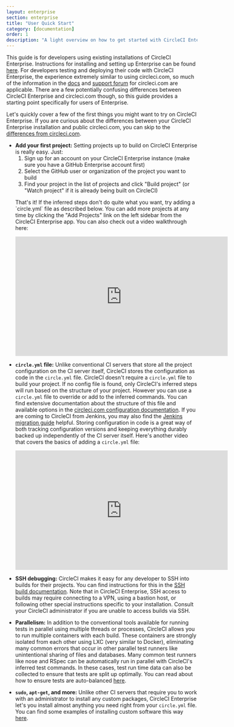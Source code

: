 ```yaml
---
layout: enterprise
section: enterprise
title: "User Quick Start"
category: [documentation]
order: 1
description: "A light overview on how to get started with CircleCI Enterprise."
---
```


This guide is for developers using existing installations of CircleCI Enterprise.
Instructions for installing and setting up Enterprise can be found [here]({{site.baseurl}}/enterprise/overview/).
For developers testing and deploying their code with CircleCI Enterprise, the
experience extremely similar to using circleci.com, so much of the information in the
[docs](https://circleci.com/docs/) and [support forum](https://discuss.circleci.com)
for circleci.com are applicable. There are a few potentially
confusing differences between CircleCI Enterprise and circleci.com though, so this guide
provides a starting point specifically for users of Enterprise.

Let's quickly cover a few of the first things you might want to try on CircleCI Enterprise. If you
are curious about the differences between your CircleCI Enterprise installation and public circleci.com,
you can skip to the [differences from circleci.com]({{site.baseurl}}/enterprise/differences/).

<ul><li><b>Add your first project:</b> Setting projects up to build on CircleCI Enterprise is really easy.
Just:
<ol>
    <li>Sign up for an account on your CircleCI Enterprise instance (make sure you have a GitHub Enterprise account first)</li>
    <li>Select the GitHub user or organization of the project you want to build</li>
    <li>Find your project in the list of projects and click "Build project" (or "Watch project" if it is already being built on CircleCI)</li>
</ol>
<p>That's it! If the inferred steps don't do quite what you want, try adding a `circle.yml` file as described below. You
can add more projects at any time by clicking the "Add Projects" link on the left sidebar from the CircleCI Enterprise app.
You can also check out a video walkthrough here:</p>
<iframe width="560" height="315" src="https://www.youtube.com/embed/LwEdbdSqcZI" frameborder="0" allowfullscreen></iframe>
<br>
</li></ul>

<ul><li><p><b><code>circle.yml</code> file:</b> Unlike conventional CI servers that store all the project configuration
on the CI server itself, CircleCI stores the configuration as code in the <code>circle.yml</code>
file. CircleCI doesn't require a <code>circle.yml</code> file to build your project. If no config file is found,
only CircleCI's inferred steps will run based on the structure of your project. However you can use
a <code>circle.yml</code> file to override or add to the inferred commands.
You can find extensive documentation about the structure of this file and available
options in the <a href="https://circleci.com/docs/1.0/configuration/">circleci.com configuration documentation</a>.
If you are coming to CircleCI from Jenkins, you may also find the
<a href="https://circleci.com/docs/1.0/migrating-from-jenkins/">Jenkins migration guide</a> helpful. Storing
configuration in code is a great way of both tracking configuration versions and keeping
everything durably backed up independently of the CI server itself. Here's another video that
covers the basics of adding a <code>circle.yml</code> file:</p>
<iframe width="560" height="315" src="https://www.youtube.com/embed/X6TOyHL_RXs" frameborder="0" allowfullscreen></iframe>
<br>
</li></ul>


- **SSH debugging:** CircleCI makes it easy for any developer to SSH into builds for their projects.
You can find instructions for this in the [SSH build documentation]({{site.baseurl}}/1.0/ssh-build/).
Note that in CircleCI Enterprise, SSH access to builds may require connecting to a VPN, using a bastion
host, or following other special instructions specific to your installation. Consult your CircleCI
administrator if you are unable to access builds via SSH.

- **Parallelism:** In addition to the conventional tools available for running tests in parallel using
multiple threads or processes, CircleCI allows you to run multiple containers with each build. These
containers are strongly isolated from each other using LXC (very similar to Docker), eliminating many
common errors that occur in other parallel test runners like unintentional sharing of files and databases.
Many common test runners like nose and RSpec can be automatically run in parallel with CircleCI's inferred
test commands. In these cases, test run time data can also be collected to ensure that tests are split up
optimally. You can read about how to ensure tests are auto-balanced [here]({{site.baseurl}}/1.0/test-metadata/).

- **`sudo`, `apt-get`, and more:** Unlike other CI servers that require you to work with an administrator
to install any custom packages, CircleCI Enterprise let's you install almost anything you need
right from your `circle.yml` file. You can find some examples of installing custom software this way
[here]({{site.baseurl}}/1.0/installing-custom-software/).
